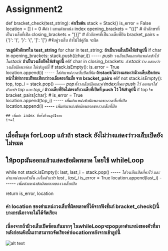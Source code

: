 # Assignment2

def bracket_check(test_string):
  **ค่าเริ่มต้น**
  stack = Stack()
  is_error = False
  location = []
  i = 0 #ค่า i แทนตำแหน่ง index
  opening_brackets = "({["  # ตัวอักษรที่เป็นวงเล็บที่เปิด
  closing_brackets = ")}]"  # ตัวอักษรที่เป็นวงเล็บที่ปิด
  bracket_pairs = {')': '(', '}': '{', ']': '['} #จับคู่วงเล็บ ถ้าไม่ใช่คู่กัน จะผิด

  **วนลูปตัวอักษรใน test_string**
  for char in test_string:
    **ถ้าเป็นวงเล็บเปิดให้เข้าลูปนี้**
    if char in opening_brackets:
      stack.push((char,i)) ----- *push วงเล็บเปิดและตำแหน่งเข้าไปในstack*
    **ถ้าเป็นวงเล็บปิดให้เข้าลูปนี้**
    elif char in closing_brackets:
      *ถ้าstackว่าง แสดงว่าวงเล็บปิดมาก่อน ให้เข้าลูปนี้*
      if stack.isEmpty():
        is_error = True  
        location.append(i) ----- *ใส่ตำแหน่งวงเล็บปิดที่ผิด*
      **ถ้าstackไม่ว่างแสดงว่ามีวงเล็บเปิดก่อนหน้าให้ทำการเปรียบเทียบว่าวงเล็บตรงกันมั้ย จาก bracket_pairs**
      elif not stack.isEmpty():
        top, top_i = stack.pop() ----- *popทั้งวงเล็บเปิดและค่าindexที่เคย push ไว้ ออกมาใส่ตัวแปร top และ top_i*
        **ถ้าวงเล็บที่ปิดไม่ตรงกับวงเล็บที่เปิดที่ push ไว้ ให้เข้าลูปนี้**
        if top != bracket_pairs[char]:  #
                    is_error = True  
                    location.append(top_i) ----- *เพิ่มตำแหน่งข้อผิดพลาดของวงเล็บที่เปิด*
                    location.append(i) ----- *เพิ่มตำแหน่งข้อผิดพลาดของวงเล็บที่ปิด*

    ## เพิ่มค่า index ที่ครั้งที่วนลูป1รอบ
    i+=1  

  ## เมื่อสิ้นสุด forLoop แล้วถ้า stack ยังไม่ว่างแสดงว่าวงเล็บเปิดยังไม่หมด
  ## ให้popมันออกแล้วแสดงข้อผิดพลาด โดยใช้ whileLoop
  while not stack.isEmpty():
      last, last_i = stack.pop() ----- *ใส่วงเล็บเปิดที่คาไว้ และตำแหน่งของตัวนั้น ลงในตัวแปร last , last_i*
      is_error = True
      location.append(last_i) ------ *เพิ่มตำแหน่งข้อผิดพลาดของวงเล็บเปิด*

      
  return is_error, location 
  
  ### ค่า location ของตำแหน่งวงเล็บที่ผิดพลาดที่ได้จากฟังชั่นก์ bracket_check()นี้บางกรณีอาจจะไม่ได้จัดเรียง
  ### เนื่องจากถ้ามีวงเล็บเปิดซ้อนกันมากๆ ในwhileLoopจะpopเอาตำแหน่งของตัวที่มาหลังก่อนดังนั้นเราสามารถจัดเรียงค่าlocationหลังจากเข้าลูปนี้


![alt text](image.jpg)
  
